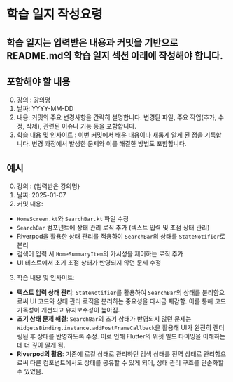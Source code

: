 # 학습 일지 작성요령

## 학습 일지는 입력받은 내용과 커밋을 기반으로 README.md의 학습 일지 섹션 아래에 작성해야 합니다.

## 포함해야 할 내용
0. 강의 : 강의명
1. 날짜: YYYY-MM-DD
2. 내용: 커밋의 주요 변경사항을 간략히 설명합니다. 변경된 파일, 주요 작업(추가, 수정, 삭제), 관련된 이슈나 기능 등을 포함합니다.
3. 학습 내용 및 인사이트 : 이번 커밋에서 배운 내용이나 새롭게 알게 된 점을 기록합니다. 변경 과정에서 발생한 문제와 이를 해결한 방법도 포함합니다.

## 예시
0. 강의 : {입력받은 강의명}
1. 날짜: 2025-01-07
2. 커밋 내용:
- `HomeScreen.kt`와 `SearchBar.kt` 파일 수정
- `SearchBar` 컴포넌트에 상태 관리 로직 추가 (텍스트 입력 및 초점 상태 관리)
- Riverpod을 활용한 상태 관리를 적용하여 `SearchBar`의 상태를 `StateNotifier`로 분리
- 검색어 입력 시 `HomeSummaryItem`의 가시성을 제어하는 로직 추가
- UI 테스트에서 초기 초점 상태가 반영되지 않던 문제 수정
3. 학습 내용 및 인사이트:
- **텍스트 입력 상태 관리**: `StateNotifier`를 활용하여 `SearchBar`의 상태를 분리함으로써 UI 코드와 상태 관리 로직을 분리하는 중요성을 다시금 체감함. 이를 통해 코드 가독성이 개선되고 유지보수성이 높아짐.
- **초기 상태 문제 해결**: `SearchBar`의 초기 상태가 반영되지 않던 문제는 `WidgetsBinding.instance.addPostFrameCallback`을 활용해 UI가 완전히 렌더링된 후 상태를 반영하도록 수정. 이로 인해 Flutter의 위젯 빌드 타이밍을 이해하는 데 더 깊이 알게 됨.
- **Riverpod의 활용**: 기존에 로컬 상태로 관리하던 검색 상태를 전역 상태로 관리함으로써 다른 컴포넌트에서도 상태를 공유할 수 있게 되어, 상태 관리 구조를 단순화할 수 있었음.